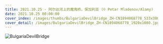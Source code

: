```yaml
---
title: 2021.10.25 - 阿尔达河上的魔鬼桥，保加利亚 (© Petar Mladenov/Alamy)
date: 2021.10.25 00:00:00
cover_index: /images/thumbs/BulgariaDevilBridge_ZH-CN1894068778_533x300.jpg
cover_detail: /images/BulgariaDevilBridge_ZH-CN1894068778_1920x1080.jpg
---
```


![BulgariaDevilBridge](/images/BulgariaDevilBridge_ZH-CN1894068778_1920x1080.jpg)
